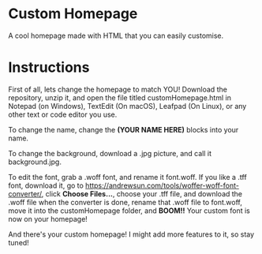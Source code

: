 # Custom Homepage
A cool homepage made with HTML that you can easily customise.

# Instructions


First of all, lets change the homepage to match YOU!
Download the repository, unzip it, and open the file titled customHomepage.html in Notepad (on Windows), TextEdit (On macOS), Leafpad (On Linux), or any other text or code editor you use. 

To change the name, change the **(YOUR NAME HERE)** blocks into your name.

To change the background, download a .jpg picture, and call it background.jpg.

To edit the font, grab a .woff font, and rename it font.woff. If you like a .tff font, download it, go to https://andrewsun.com/tools/woffer-woff-font-converter/, click **Choose Files...**, choose your .tff file, and download the .woff file when the converter is done, rename that .woff file to font.woff, move it into the customHomepage folder, and **BOOM!!** Your custom font is now on your homepage!

And there's your custom homepage! I might add more features to it, so stay tuned!
